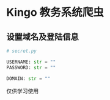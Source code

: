 # Kingo 教务系统爬虫

## 设置域名及登陆信息

``` python
# secret.py

USERNAME: str = ""
PASSWORD: str = ""

DOMAIN: str = ""
```

仅供学习使用
